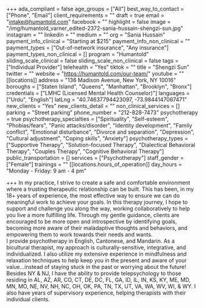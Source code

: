 +++
ada_compliant = false
age_groups = ["All"]
best_way_to_contact = ["Phone", "Email"]
client_requirements = ""
draft = true
email = "intake@humantold.com"
facebook = ""
highlight = false
image = "/img/humantold_varner_edited-2372-sania-hussain-shengzi-sun.jpg"
instagram = ""
linkedin = ""
medium = ""
org = "Sania Hussain"
payment_info_clinical = "Starting at $215"
payment_info_non_clinical = ""
payment_types = ["Out-of-network insurance", "Any insurance"]
payment_types_non_clinical = []
program = "Humantold"
sliding_scale_clinical = false
sliding_scale_non_clinical = false
tags = ["Individual Provider"]
telehealth = "Yes"
tiktok = ""
title = "Shengzi Sun"
twitter = ""
website = "https://humantold.com/our-team/"
youtube = ""
[[locations]]
address = "136 Madison Avenue, New York, NY 10016"
boroughs = ["Staten Island", "Queens", "Manhattan", "Brooklyn", "Bronx"]
credentials = ["LMHC (Licensed Mental Health Counselor)"]
languages = ["Urdu", "English"]
latLng = "40.74637794423097, -73.9844147067471"
new_clients = "Yes"
new_clients_detail = ""
non_clinical_services = []
parking = "Street parking"
phone_number = "212-828-7473"
psychotherapy = true
psychotherapy_specialties = ["Spirituality", "Self-esteem", "Phobias/fears", "Panic attacks/disorder", "Identity development", "Family conflict", "Emotional disturbance", "Divorce and separation", "Depression", "Cultural adjustment", "Coping skills", "Anxiety"]
psychotherapy_types = ["Supportive Therapy", "Solution-focused Therapy", "Dialectical Behavioral Therapy", "Couples Therapy", "Cognitive Behavioral Therapy"]
public_transportation = []
services = ["Psychotherapy"]
staff_gender = ["Female"]
trainings = ""
[[locations.hours_of_operation]]
day_hours = "Monday - Friday: 9 am - 4 pm"

+++
In my practice, I strive to create a safe and comfortable environment where a trusting therapeutic relationship can be built. This has been, in my 18+ years of experience, the most effective way to ensure we can do meaningful work to achieve your goals. In this therapy journey, I hope to support and challenge you along the way, working collaboratively to help you live a more fulfilling life. Through my gentle guidance, clients are encouraged to be more open and introspective by identifying goals, becoming more aware of their maladaptive thoughts and behaviors, and empowering them to work towards their needs and wants.  
I provide psychotherapy in English, Cantonese, and Mandarin. As a bicultural therapist, my approach is culturally-sensitive, integrative, and individualized. I also utilize my extensive experience in mindfulness and relaxation techniques to help keep you in the present and aware of your value…instead of staying stuck in the past or worrying about the future!  
Besides NY & NJ, I have the ability to provide telepsychology to those residing in AL, AZ, AR, CO, CT, DE, DC, FL, GA, ID, IL, IN, KS, KY, ME, MD, MN, MO, NE, NV, NH, NC, OH, OK, PA, TN, TX, UT, VA, WA, WV, WI, & WY. I also have years of supervisory experience, helping therapists with their individual clients.